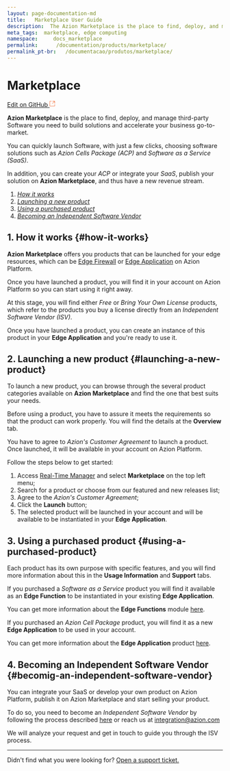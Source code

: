 ```yaml
---
layout: page-documentation-md
title:   Marketplace User Guide
description:  The Azion Marketplace is the place to find, deploy, and manage third-party software that you need to build solutions and accelerate go-to-market for your business.
meta_tags:  marketplace, edge computing
namespace:     docs_marketplace
permalink:      /documentation/products/marketplace/
permalink_pt-br:   /documentacao/produtos/marketplace/
---
```

# Marketplace

[Edit on GitHub <svg width="14" height="14" xmlns="http://www.w3.org/2000/svg"><g fill="none" stroke="#F3652B"><path d="M4.81.71H.672v11.43H12.1V8.001" stroke-width=".8"/><path d="M6.87.786h5.155V5.94M6.31 6.5L12.026.786"/></g></svg>](https://github.com/aziontech/docs_en/edit/master/marketplace/2021-01-14-index.md)

**Azion Marketplace** is the place to find, deploy, and manage third-party Software you need to build solutions and accelerate your business go-to-market.

You can quickly launch Software, with just a few clicks, choosing software solutions such as *Azion Cells Package (ACP)* and *Software as a Service (SaaS)*.

In addition, you can create your *ACP* or integrate your *SaaS*, publish your solution on **Azion Marketplace**, and thus have a new revenue stream.

1. [*How it works*](#how-it-works)
2. [*Launching a new product*](#launching-a-new-product)
3. [*Using a purchased product*](#using-a-purchased-product)
4. [*Becoming an Independent Software Vendor*](#becomig-an-independent-software-vendor)

## 1. How it works {#how-it-works}
**Azion Marketplace** offers you products that can be launched for your edge resources, which can be [Edge Firewall](../edge-firewall/) or [Edge Application](../edge-application/) on Azion Platform. 

Once you have launched a product, you will find it in your account on Azion Platform so you can start using it right away.

At this stage, you will find either *Free* or *Bring Your Own License* products, which refer to the products you buy a license directly from an *Independent Software Vendor (ISV)*.

Once you have launched a product, you can create an instance of this product in your **Edge Application** and you're ready to use it.

## 2. Launching a new product {#launching-a-new-product}
To launch a new product, you can browse through the several product categories available on **Azion Marketplace** and find the one that best suits your needs.

Before using a product, you have to assure it meets the requirements so that the product can work properly. You will find the details at the **Overview** tab.

You have to agree to *Azion's Customer Agreement* to launch a product. Once launched, it will be available in your account on Azion Platform. 

Follow the steps below to get started:

1. Access [Real-Time Manager](https://manager.azion.com/)  and select **Marketplace** on the top left menu;
2. Search for a product or choose from our featured and new releases list;
3. Agree to the *Azion's Customer Agreement*;
4. Click the **Launch** button;
5. The selected product will be launched in your account and will be available to be instantiated in your **Edge Application**.

## 3. Using a purchased product {#using-a-purchased-product}
Each product has its own purpose with specific features, and you will find more information about this in the **Usage Information** and **Support** tabs.

If you purchased a *Software as a Service* product you will find it available as an **Edge Function** to be instantiated in your existing **Edge Application**. 

You can get more information about the **Edge Functions** module [here](../edge-functions/).

If you purchased an *Azion Cell Package* product, you will find it as a new **Edge Application** to be used in your account. 

You can get more information about the **Edge Application** product [here](../edge-application/). 

## 4. Becoming an Independent Software Vendor {#becomig-an-independent-software-vendor}
You can integrate your SaaS or develop your own product on Azion Platform, publish it on  Azion Marketplace and start selling your product.

To do so, you need to become an *Independent Software Vendor* by following the process described [here](./isv-signup/) or reach us at integration@azion.com

We will analyze your request and get in touch to guide you through the ISV process.

---

Didn't find what you were looking for? [Open a support ticket.](https://tickets.azion.com/)
